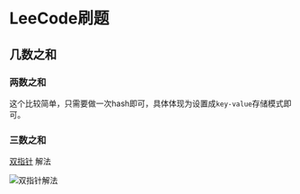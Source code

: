 # LeeCode刷题
## 几数之和
### 两数之和
这个比较简单，只需要做一次hash即可，具体体现为设置成`key-value`存储模式即可。
### 三数之和
[双指针](https://leetcode-cn.com/problems/3sum/solution/hua-jie-suan-fa-15-san-shu-zhi-he-by-guanpengchn/) 解法

![双指针解法](https://pic.leetcode-cn.com/2124b524439bcf0eb159ba43be4420c76f60ff2b3b51f87de269c001a323ea1a-Video_2019-06-19_192352.gif)